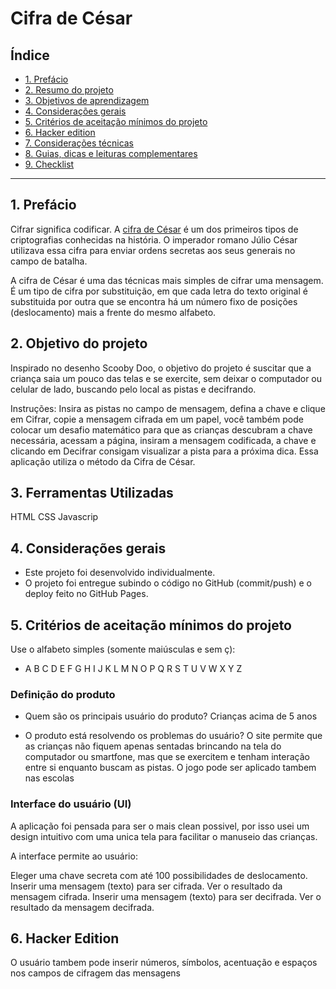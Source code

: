 # Cifra de César

## Índice

* [1. Prefácio](#1-prefácio)
* [2. Resumo do projeto](#2-resumo-do-projeto)
* [3. Objetivos de aprendizagem](#3-objetivos-de-aprendizagem)
* [4. Considerações gerais](#4-considerações-gerais)
* [5. Critérios de aceitação mínimos do projeto](#5-critérios-de-aceitação-mínimos-do-projeto)
* [6. Hacker edition](#6-hacker-edition)
* [7. Considerações técnicas](#7-considerações-técnicas)
* [8. Guias, dicas e leituras complementares](#8-guias-dicas-e-leituras-complementares)
* [9. Checklist](#9-checklist)

***

## 1. Prefácio

Cifrar significa codificar. A [cifra de César](https://pt.wikipedia.org/wiki/Cifra_de_C%C3%A9sar)
é um dos primeiros tipos de criptografias conhecidas na história.
O imperador romano Júlio César utilizava essa cifra para enviar
ordens secretas aos seus generais no campo de batalha.

A cifra de César é uma das técnicas mais simples de cifrar uma mensagem. É um
tipo de cifra por substituição, em que cada letra do texto original é
substituida por outra que se encontra há um número fixo de posições
(deslocamento) mais a frente do mesmo alfabeto.


## 2. Objetivo do projeto

Inspirado no desenho Scooby Doo, o objetivo do projeto é suscitar que a criança saia um pouco das telas e se exercite, sem deixar o computador ou celular de lado, buscando pelo local as pistas e decifrando.

Instruções:
Insira as pistas no campo de mensagem, defina a chave e clique em Cifrar, copie a mensagem cifrada em um papel, você também pode colocar um desafio matemático para que as crianças descubram a chave necessária, acessam a página, insiram a mensagem codificada, a chave e clicando em Decifrar consigam visualizar a pista para a próxima dica.
Essa aplicação utiliza o método da Cifra de César.



## 3. Ferramentas Utilizadas
HTML
CSS
Javascrip

## 4. Considerações gerais

* Este projeto foi desenvolvido individualmente.
* O projeto foi entregue subindo o código no GitHub (commit/push) e o
  deploy feito no GitHub Pages. 

## 5. Critérios de aceitação mínimos do projeto

Use o alfabeto simples (somente maiúsculas e sem ç):

* A B C D E F G H I J K L M N O P Q R S T U V W X Y Z

### Definição do produto

* Quem são os principais usuário do produto?
Crianças acima de 5 anos

* O produto está resolvendo os problemas do usuário?
O site permite que as crianças não fiquem apenas sentadas brincando na tela do computador ou smartfone, mas que se exercitem e tenham interação entre si enquanto buscam as pistas.
O jogo pode ser aplicado tambem nas escolas 

### Interface do usuário (UI)

A aplicação foi pensada para ser o mais clean possivel, por isso usei um design intuitivo com uma unica tela para facilitar o manuseio das crianças.

A interface permite ao usuário:

Eleger uma chave secreta com até 100 possibilidades de deslocamento.
Inserir uma mensagem (texto) para ser cifrada.
Ver o resultado da mensagem cifrada.
Inserir uma mensagem (texto) para ser decifrada.
Ver o resultado da mensagem decifrada.

## 6. Hacker Edition

O usuário tambem pode inserir números, símbolos, acentuação e espaços nos campos de cifragem das mensagens
